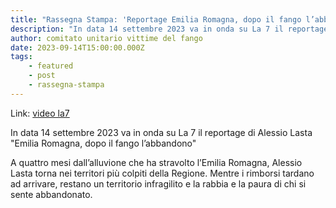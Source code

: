 ```yaml
---
title: "Rassegna Stampa: 'Reportage Emilia Romagna, dopo il fango l’abbandono' Piazza Pulita La7"
description: "In data 14 settembre 2023 va in onda su La 7 il reportage Emilia Romagna, dopo il fango l’abbandono"
author: comitato unitario vittime del fango
date: 2023-09-14T15:00:00.000Z
tags: 
    - featured
    - post
    - rassegna-stampa
---
```


Link: [video la7](https://www.la7.it/piazzapulita/video/emilia-romagna-dopo-il-a-labbandono-il-reportage-15-09-2023-502900)


In data 14 settembre 2023 va in onda su La 7 il reportage  di Alessio Lasta "Emilia Romagna, dopo il fango l’abbandono"

A quattro mesi dall’alluvione che ha stravolto l’Emilia Romagna, Alessio Lasta torna nei territori più colpiti della Regione. Mentre i rimborsi tardano ad arrivare, restano un territorio infragilito e la rabbia e la paura di chi si sente abbandonato.